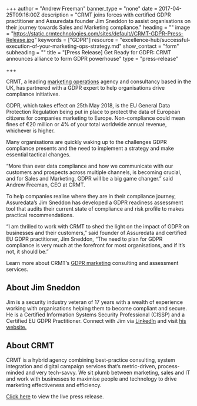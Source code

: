 +++
author = "Andrew Freeman"
banner_type = "none"
date = 2017-04-25T09:16:00Z
description = "CRMT joins forces with certified GDPR practitioner and Assuredata founder Jim Sneddon to assist organisations on their journey towards Sales and Marketing compliance."
heading = ""
image = "https://static.crmtechnologies.com/sites/default//CRMT-GDPR-Press-Release.jpg"
keywords = ["GDPR"]
resource = "excellence-hub/successful-execution-of-your-marketing-ops-strategy.md"
show_contact = "form"
subheading = ""
title = "[Press Release] Get Ready for GDPR: CRMT announces alliance to form GDPR powerhouse"
type = "press-release"

+++

CRMT, a leading [marketing operations](https://www.crmtechnologies.com/what-we-do/marketing-operations) agency and consultancy based in the UK, has partnered with a GDPR expert to help organisations drive compliance initiatives.

GDPR, which takes effect on 25th May 2018, is the EU General Data Protection Regulation being put in place to protect the data of European citizens for companies marketing to Europe. Non-compliance could mean fines of €20 million or 4% of your total worldwide annual revenue, whichever is higher.

Many organisations are quickly waking up to the challenges GDPR compliance presents and the need to implement a strategy and make essential tactical changes.

“More than ever data compliance and how we communicate with our customers and prospects across multiple channels, is becoming crucial, and for Sales and Marketing, GDPR will be a big game changer.” said Andrew Freeman, CEO at CRMT.

To help companies realise where they are in their compliance journey, Assuredata’s Jim Sneddon has developed a GDPR readiness assessment tool that audits their current state of compliance and risk profile to makes practical recommendations.

“I am thrilled to work with CRMT to shed the light on the impact of GDPR on businesses and their customers,” said founder of Assuredata and certified EU GDPR practitioner, Jim Sneddon, “The need to plan for GDPR compliance is very much at the forefront for most organisations, and if it’s not, it should be.”

Learn more about CRMT’s [GDPR marketing](https://www.crmtechnologies.com/what-we-do/data-privacy) consulting and assessment services.

## About Jim Sneddon

Jim is a security industry veteran of 17 years with a wealth of experience working with organisations helping them to become compliant and secure. He is a Certified Information Systems Security Professional (CISSP) and a Certified EU GDPR Practitioner. Connect with Jim via [LinkedIn](https://www.linkedin.com/in/jim-sneddon-8979101/) and visit [his website.](www.gdpr.direct)

## About CRMT

CRMT is a hybrid agency combining best-practice consulting, system integration and digital campaign services that’s metric-driven, process-minded and very tech-savvy. We sit plumb between marketing, sales and IT and work with businesses to maximise people and technology to drive marketing effectiveness and efficiency.

[Click here](http://finance.yahoo.com/news/ready-gdpr-crmt-announces-alliance-140000214.html) to view the live press release.


